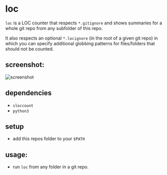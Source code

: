 # loc

`loc` is a LOC counter that respects `*.gitignore` and shows summaries for a whole git repo from any subfolder of this repo. 

It also respects an optional `*.locignore` (in the root of a given git repo) in which you can specify additional globbing patterns for files/folders that should not be counted.

## screenshot:
![screenshot](http://i.imgur.com/8mInetg.png)

## dependencies
- `sloccount`
- `python3`

## setup
- add this repos folder to your `$PATH`

## usage:
- run `loc` from any folder in a git repo.
